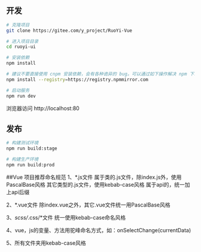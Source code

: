## 开发

```bash
# 克隆项目
git clone https://gitee.com/y_project/RuoYi-Vue

# 进入项目目录
cd ruoyi-ui

# 安装依赖
npm install

# 建议不要直接使用 cnpm 安装依赖，会有各种诡异的 bug。可以通过如下操作解决 npm 下载速度慢的问题
npm install --registry=https://registry.npmmirror.com

# 启动服务
npm run dev
```

浏览器访问 http://localhost:80

## 发布

```bash
# 构建测试环境
npm run build:stage

# 构建生产环境
npm run build:prod
```

##Vue 项目推荐命名规范
1、*.js文件
属于类的.js文件，除index.js外，使用PascalBase风格
其它类型的.js文件，使用kebab-case风格
属于api的，统一加上api后缀

2、*.vue文件
除index.vue之外，其它.vue文件统一用PascalBase风格

3、*scss/*.css/*文件
统一使用kebab-case命名风格

4、vue，js的变量、方法用驼峰命名方式，如：onSelectChange(currentData)

5、所有文件夹用kebab-case风格
